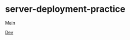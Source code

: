 # server-deployment-practice

[Main](https://elijah-server-deploy-prod.herokuapp.com/)

[Dev](https://elijah-server-deploy-dev.herokuapp.com/)
